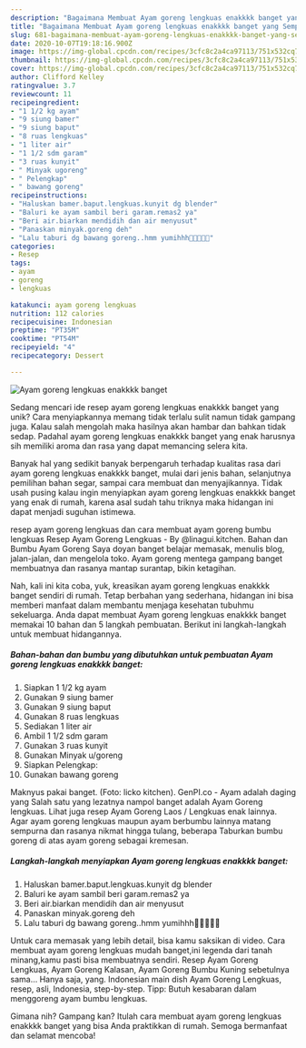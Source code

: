 ```yaml
---
description: "Bagaimana Membuat Ayam goreng lengkuas enakkkk banget yang Sempurna"
title: "Bagaimana Membuat Ayam goreng lengkuas enakkkk banget yang Sempurna"
slug: 681-bagaimana-membuat-ayam-goreng-lengkuas-enakkkk-banget-yang-sempurna
date: 2020-10-07T19:18:16.900Z
image: https://img-global.cpcdn.com/recipes/3cfc8c2a4ca97113/751x532cq70/ayam-goreng-lengkuas-enakkkk-banget-foto-resep-utama.jpg
thumbnail: https://img-global.cpcdn.com/recipes/3cfc8c2a4ca97113/751x532cq70/ayam-goreng-lengkuas-enakkkk-banget-foto-resep-utama.jpg
cover: https://img-global.cpcdn.com/recipes/3cfc8c2a4ca97113/751x532cq70/ayam-goreng-lengkuas-enakkkk-banget-foto-resep-utama.jpg
author: Clifford Kelley
ratingvalue: 3.7
reviewcount: 11
recipeingredient:
- "1 1/2 kg ayam"
- "9 siung bamer"
- "9 siung baput"
- "8 ruas lengkuas"
- "1 liter air"
- "1 1/2 sdm garam"
- "3 ruas kunyit"
- " Minyak ugoreng"
- " Pelengkap"
- " bawang goreng"
recipeinstructions:
- "Haluskan bamer.baput.lengkuas.kunyit dg blender"
- "Baluri ke ayam sambil beri garam.remas2 ya"
- "Beri air.biarkan mendidih dan air menyusut"
- "Panaskan minyak.goreng deh"
- "Lalu taburi dg bawang goreng..hmm yumihhh🤤🤤🤤🤤🤤"
categories:
- Resep
tags:
- ayam
- goreng
- lengkuas

katakunci: ayam goreng lengkuas 
nutrition: 112 calories
recipecuisine: Indonesian
preptime: "PT35M"
cooktime: "PT54M"
recipeyield: "4"
recipecategory: Dessert

---
```



![Ayam goreng lengkuas enakkkk banget](https://img-global.cpcdn.com/recipes/3cfc8c2a4ca97113/751x532cq70/ayam-goreng-lengkuas-enakkkk-banget-foto-resep-utama.jpg)

Sedang mencari ide resep ayam goreng lengkuas enakkkk banget yang unik? Cara menyiapkannya memang tidak terlalu sulit namun tidak gampang juga. Kalau salah mengolah maka hasilnya akan hambar dan bahkan tidak sedap. Padahal ayam goreng lengkuas enakkkk banget yang enak harusnya sih memiliki aroma dan rasa yang dapat memancing selera kita.

Banyak hal yang sedikit banyak berpengaruh terhadap kualitas rasa dari ayam goreng lengkuas enakkkk banget, mulai dari jenis bahan, selanjutnya pemilihan bahan segar, sampai cara membuat dan menyajikannya. Tidak usah pusing kalau ingin menyiapkan ayam goreng lengkuas enakkkk banget yang enak di rumah, karena asal sudah tahu triknya maka hidangan ini dapat menjadi suguhan istimewa.

resep ayam goreng lengkuas dan cara membuat ayam goreng bumbu lengkuas Resep Ayam Goreng Lengkuas - By @linagui.kitchen. Bahan dan Bumbu Ayam Goreng Saya doyan banget belajar memasak, menulis blog, jalan-jalan, dan mengelola toko. Ayam goreng mentega gampang banget membuatnya dan rasanya mantap surantap, bikin ketagihan.


Nah, kali ini kita coba, yuk, kreasikan ayam goreng lengkuas enakkkk banget sendiri di rumah. Tetap berbahan yang sederhana, hidangan ini bisa memberi manfaat dalam membantu menjaga kesehatan tubuhmu sekeluarga. Anda dapat membuat Ayam goreng lengkuas enakkkk banget memakai 10 bahan dan 5 langkah pembuatan. Berikut ini langkah-langkah untuk membuat hidangannya.

<!--inarticleads1-->

##### Bahan-bahan dan bumbu yang dibutuhkan untuk pembuatan Ayam goreng lengkuas enakkkk banget:

1. Siapkan 1 1/2 kg ayam
1. Gunakan 9 siung bamer
1. Gunakan 9 siung baput
1. Gunakan 8 ruas lengkuas
1. Sediakan 1 liter air
1. Ambil 1 1/2 sdm garam
1. Gunakan 3 ruas kunyit
1. Gunakan  Minyak u/goreng
1. Siapkan  Pelengkap:
1. Gunakan  bawang goreng


Maknyus pakai banget. (Foto: licko kitchen). GenPI.co - Ayam adalah daging yang Salah satu yang lezatnya nampol banget adalah Ayam Goreng lengkuas. Lihat juga resep Ayam Goreng Laos / Lengkuas enak lainnya. Agar ayam goreng lengkuas maupun ayam berbumbu lainnya matang sempurna dan rasanya nikmat hingga tulang, beberapa Taburkan bumbu goreng di atas ayam goreng sebagai kremesan. 

<!--inarticleads2-->

##### Langkah-langkah menyiapkan Ayam goreng lengkuas enakkkk banget:

1. Haluskan bamer.baput.lengkuas.kunyit dg blender
1. Baluri ke ayam sambil beri garam.remas2 ya
1. Beri air.biarkan mendidih dan air menyusut
1. Panaskan minyak.goreng deh
1. Lalu taburi dg bawang goreng..hmm yumihhh🤤🤤🤤🤤🤤


Untuk cara memasak yang lebih detail, bisa kamu saksikan di video. Cara membuat ayam goreng lengkuas mudah banget,ini legenda dari tanah minang,kamu pasti bisa membuatnya sendiri. Resep Ayam Goreng Lengkuas, Ayam Goreng Kalasan, Ayam Goreng Bumbu Kuning sebetulnya sama… Hanya saja, yang. Indonesian main dish Ayam Goreng Lengkuas, resep, asli, Indonesia, step-by-step. Tipp: Butuh kesabaran dalam menggoreng ayam bumbu lengkuas. 

Gimana nih? Gampang kan? Itulah cara membuat ayam goreng lengkuas enakkkk banget yang bisa Anda praktikkan di rumah. Semoga bermanfaat dan selamat mencoba!
